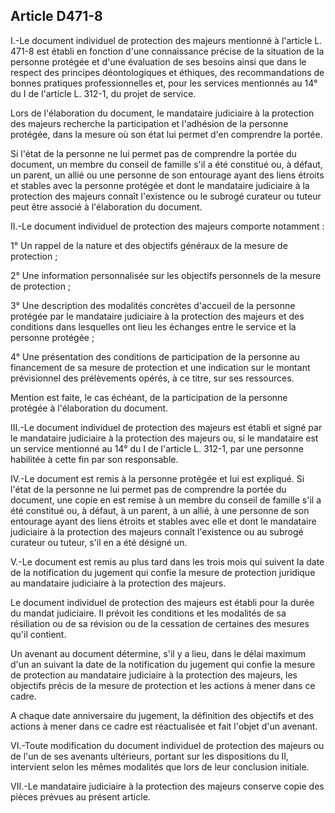 ## Article D471-8

I.-Le document individuel de protection des majeurs mentionné à l'article L. 471-8 est établi en fonction
d'une connaissance précise de la situation de la personne protégée et d'une évaluation de ses besoins ainsi
que dans le respect des principes déontologiques et éthiques, des recommandations de bonnes pratiques
professionnelles et, pour les services mentionnés au 14° du I de l'article L. 312-1, du projet de service.

Lors de l'élaboration du document, le mandataire judiciaire à la protection des majeurs recherche la
participation et l'adhésion de la personne protégée, dans la mesure où son état lui permet d'en comprendre la
portée.

Si l'état de la personne ne lui permet pas de comprendre la portée du document, un membre du conseil
de famille s'il a été constitué ou, à défaut, un parent, un allié ou une personne de son entourage ayant des
liens étroits et stables avec la personne protégée et dont le mandataire judiciaire à la protection des majeurs
connaît l'existence ou le subrogé curateur ou tuteur peut être associé à l'élaboration du document.

II.-Le document individuel de protection des majeurs comporte notamment :

1° Un rappel de la nature et des objectifs généraux de la mesure de protection ;

2° Une information personnalisée sur les objectifs personnels de la mesure de protection ;

3° Une description des modalités concrètes d'accueil de la personne protégée par le mandataire judiciaire à la
protection des majeurs et des conditions dans lesquelles ont lieu les échanges entre le service et la personne
protégée ;

4° Une présentation des conditions de participation de la personne au financement de sa mesure de protection
et une indication sur le montant prévisionnel des prélèvements opérés, à ce titre, sur ses ressources.

Mention est faite, le cas échéant, de la participation de la personne protégée à l'élaboration du document.

III.-Le document individuel de protection des majeurs est établi et signé par le mandataire judiciaire à la
protection des majeurs ou, si le mandataire est un service mentionné au 14° du I de l'article L. 312-1, par une
personne habilitée à cette fin par son responsable.

IV.-Le document est remis à la personne protégée et lui est expliqué. Si l'état de la personne ne lui permet
pas de comprendre la portée du document, une copie en est remise à un membre du conseil de famille s'il a
été constitué ou, à défaut, à un parent, à un allié, à une personne de son entourage ayant des liens étroits et
stables avec elle et dont le mandataire judiciaire à la protection des majeurs connaît l'existence ou au subrogé
curateur ou tuteur, s'il en a été désigné un.

V.-Le document est remis au plus tard dans les trois mois qui suivent la date de la notification du jugement
qui confie la mesure de protection juridique au mandataire judiciaire à la protection des majeurs.

Le document individuel de protection des majeurs est établi pour la durée du mandat judiciaire. Il prévoit les
conditions et les modalités de sa résiliation ou de sa révision ou de la cessation de certaines des mesures qu'il
contient.

Un avenant au document détermine, s'il y a lieu, dans le délai maximum d'un an suivant la date de la
notification du jugement qui confie la mesure de protection au mandataire judiciaire à la protection des
majeurs, les objectifs précis de la mesure de protection et les actions à mener dans ce cadre.


A chaque date anniversaire du jugement, la définition des objectifs et des actions à mener dans ce cadre est
réactualisée et fait l'objet d'un avenant.

VI.-Toute modification du document individuel de protection des majeurs ou de l'un de ses avenants
ultérieurs, portant sur les dispositions du II, intervient selon les mêmes modalités que lors de leur conclusion
initiale.

VII.-Le mandataire judiciaire à la protection des majeurs conserve copie des pièces prévues au présent
article.

